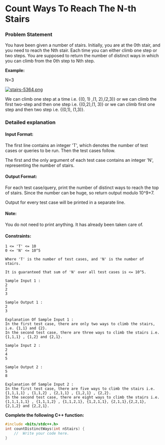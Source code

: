 # Count Ways To Reach The N-th Stairs

### Problem Statement
You have been given a number of stairs. Initially, you are at the 0th stair, and you need to reach the Nth stair. Each time you can either climb one step or two steps. You are supposed to return the number of distinct ways in which you can climb from the 0th step to Nth step.

**Example:**

N=3

[![stairs-5364.png](https://i.postimg.cc/MZbRmcbM/stairs-5364.png)](https://postimg.cc/Th1pR3sf)

We can climb one step at a time i.e. {(0, 1) ,(1, 2),(2,3)} or we can climb the first two-step and then one step i.e. {(0,2),(1, 3)} or we can climb first one step and then two step i.e. {(0,1), (1,3)}.

### Detailed explanation

#### Input Format:
The first line contains an integer 'T', which denotes the number of test cases or queries to be run. Then the test cases follow.

The first and the only argument of each test case contains an integer 'N', representing the number of stairs.

#### Output Format:
For each test case/query, print the number of distinct ways to reach the top of stairs. Since the number can be huge, so return output modulo 10^9+7.

Output for every test case will be printed in a separate line.

#### Note:
You do not need to print anything. It has already been taken care of.

#### Constraints:
```
1 <= 'T' <= 10
0 <= 'N' <= 10^5

Where 'T' is the number of test cases, and 'N' is the number of stairs.

It is guaranteed that sum of 'N' over all test cases is <= 10^5.
```

```
Sample Input 1 :
2
2
3

Sample Output 1 :
2
3

Explanation Of Sample Input 1 :
In the first test case, there are only two ways to climb the stairs, i.e. {1,1} and {2}.
In the second test case, there are three ways to climb the stairs i.e. {1,1,1} , {1,2} and {2,1}.

Sample Input 2 :
2
4
5

Sample Output 2 :
5
8

Explanation Of Sample Input 2 :
In the first test case, there are five ways to climb the stairs i.e. {1,1,1,1} , {1,1,2} , {2,1,1} , {1,2,1} , {2,2}.
In the second test case, there are eight ways to climb the stairs i.e. {1,1,1,1,1} , {1,1,1,2} , {1,1,2,1}, {1,2,1,1}, {2,1,1},{2,2,1},{2,1,2} and {2,2,1}.
```

**Complete the following C++ function:**
```c++
#include <bits/stdc++.h> 
int countDistinctWays(int nStairs) {
    //  Write your code here.
}
```


